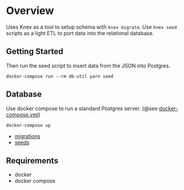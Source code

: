 # Overview

Uses Knex as a tool to setup schema with `knex migrate`. Use `knex seed` scripts as a light ETL to port data into the relational database.

## Getting Started

Then run the seed script to insert data from the JSON into Postgres.

```
docker-compose run --rm db-util yarn seed
```

## Database

Use docker compose to run a standard Postgres server. (@see [docker-compose.yml](./docker-compose.yml))

```
docker-compose up
```

- [migrations](./database/migrations/)
- [seeds](./database/seeds/)

## Requirements

- docker
- docker compose